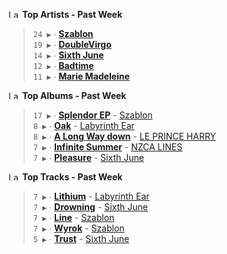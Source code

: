 <!--START_LASTFM_ARTISTS:{"period": "7day", "rows": 5}-->
<a href="https://last.fm" target="_blank"><img src="https://user-images.githubusercontent.com/17434202/215290617-e793598d-d7c9-428f-9975-156db1ba89cc.svg" alt="Last.fm Logo" width="18" height="13"/></a> **Top Artists - Past Week**

> `24 ▶️` ∙ **[Szablon](https://www.last.fm/music/Szablon)**<br/>
> `19 ▶️` ∙ **[DoubleVirgo](https://www.last.fm/music/DoubleVirgo)**<br/>
> `14 ▶️` ∙ **[Sixth June](https://www.last.fm/music/Sixth+June)**<br/>
> `12 ▶️` ∙ **[Badtime](https://www.last.fm/music/Badtime)**<br/>
> `11 ▶️` ∙ **[Marie Madeleine](https://www.last.fm/music/Marie+Madeleine)**<br/>
<!--END_LASTFM_ARTISTS-->

<!--START_LASTFM_ALBUMS:{"period": "7day", "rows": 5}-->
<a href="https://last.fm" target="_blank"><img src="https://user-images.githubusercontent.com/17434202/215290617-e793598d-d7c9-428f-9975-156db1ba89cc.svg" alt="Last.fm Logo" width="18" height="13"/></a> **Top Albums - Past Week**

> `17 ▶️` ∙ **[Splendor EP](https://www.last.fm/music/Szablon/Splendor+EP)** - [Szablon](https://www.last.fm/music/Szablon)<br/>
> `8 ▶️` ∙ **[Oak](https://www.last.fm/music/Labyrinth+Ear/Oak)** - [Labyrinth Ear](https://www.last.fm/music/Labyrinth+Ear)<br/>
> `8 ▶️` ∙ **[A Long Way down](https://www.last.fm/music/LE+PRINCE+HARRY/A+Long+Way+down)** - [LE PRINCE HARRY](https://www.last.fm/music/LE+PRINCE+HARRY)<br/>
> `7 ▶️` ∙ **[Infinite Summer](https://www.last.fm/music/NZCA+LINES/Infinite+Summer)** - [NZCA LINES](https://www.last.fm/music/NZCA+LINES)<br/>
> `7 ▶️` ∙ **[Pleasure](https://www.last.fm/music/Sixth+June/Pleasure)** - [Sixth June](https://www.last.fm/music/Sixth+June)<br/>
<!--END_LASTFM_ALBUMS-->

<!--START_LASTFM_TRACKS:{"period": "7day", "rows": 5}-->
<a href="https://last.fm" target="_blank"><img src="https://user-images.githubusercontent.com/17434202/215290617-e793598d-d7c9-428f-9975-156db1ba89cc.svg" alt="Last.fm Logo" width="18" height="13"/></a> **Top Tracks - Past Week**

> `7 ▶️` ∙ **[Lithium](https://www.last.fm/music/Labyrinth+Ear/_/Lithium)** - [Labyrinth Ear](https://www.last.fm/music/Labyrinth+Ear)<br/>
> `7 ▶️` ∙ **[Drowning](https://www.last.fm/music/Sixth+June/_/Drowning)** - [Sixth June](https://www.last.fm/music/Sixth+June)<br/>
> `7 ▶️` ∙ **[Line](https://www.last.fm/music/Szablon/_/Line)** - [Szablon](https://www.last.fm/music/Szablon)<br/>
> `7 ▶️` ∙ **[Wyrok](https://www.last.fm/music/Szablon/_/Wyrok)** - [Szablon](https://www.last.fm/music/Szablon)<br/>
> `5 ▶️` ∙ **[Trust](https://www.last.fm/music/Sixth+June/_/Trust)** - [Sixth June](https://www.last.fm/music/Sixth+June)<br/>
<!--END_LASTFM_TRACKS-->